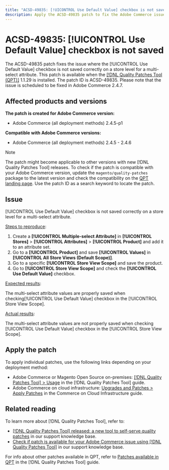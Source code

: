 ```yaml
---
title: "ACSD-49835: [!UICONTROL Use Default Value] checkbox is not saved"
description: Apply the ACSD-49835 patch to fix the Adobe Commerce issue where the [!UICONTROL Use Default Value] checkbox is not saved correctly on a store level for a multi-select attribute.
---
```

# ACSD-49835: [!UICONTROL Use Default Value] checkbox is not saved

The ACSD-49835 patch fixes the issue where the [!UICONTROL Use Default Value] checkbox is not saved correctly on a store level for a multi-select attribute. This patch is available when the [[!DNL Quality Patches Tool (QPT)]](/help/announcements/adobe-commerce-announcements/magento-quality-patches-released-new-tool-to-self-serve-quality-patches.md) 1.1.29 is installed. The patch ID is ACSD-49835. Please note that the issue is scheduled to be fixed in Adobe Commerce 2.4.7.

## Affected products and versions

**The patch is created for Adobe Commerce version:**

* Adobe Commerce (all deployment methods)  2.4.5-p1

**Compatible with Adobe Commerce versions:**

* Adobe Commerce (all deployment methods) 2.4.5 - 2.4.6

>[!NOTE]
>
>The patch might become applicable to other versions with new [!DNL Quality Patches Tool] releases. To check if the patch is compatible with your Adobe Commerce version, update the `magento/quality-patches` package to the latest version and check the compatibility on the [QPT landing page](https://experienceleague.adobe.com/tools/commerce-quality-patches/index.html). Use the patch ID as a search keyword to locate the patch.

## Issue

[!UICONTROL Use Default Value] checkbox is not saved correctly on a store level for a multi-select attribute.

<u>Steps to reproduce</u>:

1. Create a **[!UICONTROL Multiple-select Attribute]** in **[!UICONTROL Stores]** > **[!UICONTROL Attributes]** > **[!UICONTROL Product]** and add it to an attribute set.
1. Go to a **[!UICONTROL Product]** and save **[!UICONTROL Values]** in **[!UICONTROL All Store Views (Default Scope)]**.
1. Go to a specific **[!UICONTROL Store View Scope]** and save the product.
1. Go to **[!UICONTROL Store View Scope]** and check the **[!UICONTROL Use Default Value]** checkbox. 

<u>Expected results</u>:

The multi-select attribute values are properly saved when checking[!UICONTROL Use Default Value] checkbox in the [!UICONTROL Store View Scope].

<u>Actual results</u>:

The multi-select attribute values are not properly saved when checking [!UICONTROL Use Default Value] checkbox in the [!UICONTROL Store View Scope].

## Apply the patch

To apply individual patches, use the following links depending on your deployment method:

* Adobe Commerce or Magento Open Source on-premises: [[!DNL Quality Patches Tool] > Usage](https://experienceleague.adobe.com/docs/commerce-operations/tools/quality-patches-tool/usage.html) in the [!DNL Quality Patches Tool] guide.
* Adobe Commerce on cloud infrastructure: [Upgrades and Patches > Apply Patches](https://experienceleague.adobe.com/docs/commerce-cloud-service/user-guide/develop/upgrade/apply-patches.html) in the Commerce on Cloud Infrastructure guide.

## Related reading

To learn more about [!DNL Quality Patches Tool], refer to:

* [[!DNL Quality Patches Tool] released: a new tool to self-serve quality patches](/help/announcements/adobe-commerce-announcements/magento-quality-patches-released-new-tool-to-self-serve-quality-patches.md) in our support knowledge base.
* [Check if patch is available for your Adobe Commerce issue using [!DNL Quality Patches Tool]](/help/support-tools/patches-available-in-qpt-tool/check-patch-for-magento-issue-with-magento-quality-patches.md) in our support knowledge base.

For info about other patches available in QPT, refer to [Patches available in QPT](https://experienceleague.adobe.com/tools/commerce-quality-patches/index.html) in the [!DNL Quality Patches Tool] guide.